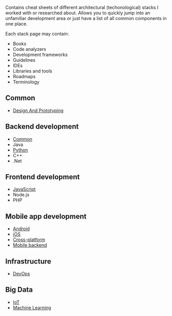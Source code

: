 Contains cheat sheets of different architectural (techonological) stacks I worked with or researched about. Allows you to quickly jump into an unfamiliar development area or just have a list of all common components in one place.

Each stack page may contain:
- Books
- Code analyzers
- Development frameworks
- Guidelines
- IDEs
- Libraries and tools
- Roadmaps
- Terminology

## Common
- [Design And Prototyping](design.md)

## Backend development
- [Common](backend.md)
- Java
- [Python](python.md)
- C++
- .Net

## Frontend development
- [JavaScript](frontend-js.md)
- Node.js
- PHP

## Mobile app development
- [Android](android.md)
- [iOS](ios.md)
- [Cross-platform](mobile-crossplatform.md)
- [Mobile backend](mobile-backend.md)

## Infrastructure
- [DevOps](devops.md)

## Big Data
- [IoT](iot.md)
- [Machine Learning](machine-learning.md)


